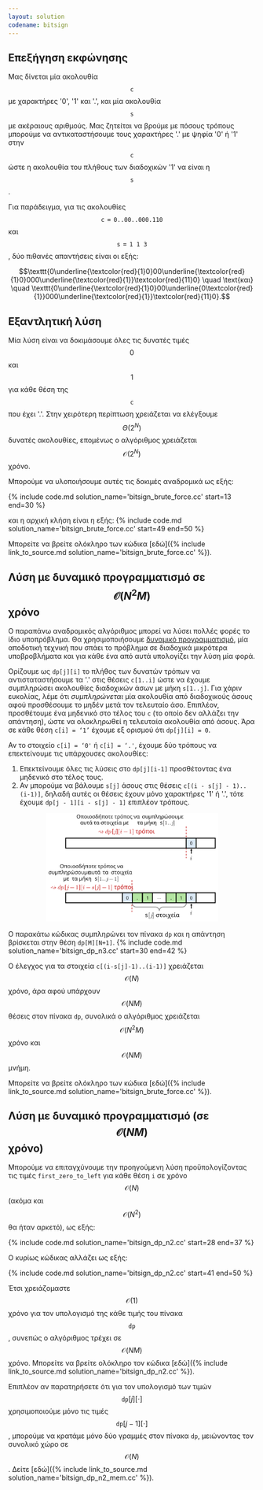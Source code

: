 ```yaml
---
layout: solution
codename: bitsign
---
```


## Επεξήγηση εκφώνησης 

Μας δίνεται μία ακολουθία $$\texttt{c}$$ με χαρακτήρες '0', '1' και '.', και μία ακολουθία $$\texttt{s}$$ με ακέραιους αριθμούς. Μας ζητείται να βρούμε με πόσους τρόπους μπορούμε να αντικαταστήσουμε τους χαρακτήρες '.' με ψηφία '0' ή '1' στην $$\texttt{c}$$ ώστε η ακολουθία του πλήθους των διαδοχικών '1' να είναι η $$\texttt{s}$$.

Για παράδειγμα, για τις ακολουθίες $$\texttt{c} = \texttt{0..00..000.110}$$ και $$\texttt{s} = \texttt{1 1 3}$$, δύο πιθανές απαντήσεις είναι οι εξής:

$$\texttt{0\underline{\textcolor{red}{1}0}00\underline{\textcolor{red}{1}0}000\underline{\textcolor{red}{1}}\textcolor{red}{11}0} \quad \text{και} \quad  \texttt{0\underline{\textcolor{red}{1}0}00\underline{0\textcolor{red}{1}}000\underline{\textcolor{red}{1}}\textcolor{red}{11}0}.$$

## Εξαντλητική λύση

Μία λύση είναι να δοκιμάσουμε όλες τις δυνατές τιμές $$0$$ και $$1$$ για κάθε θέση της $$\texttt{c}$$ που έχει '.'. Στην χειρότερη περίπτωση χρειάζεται να ελέγξουμε $$\Theta(2^N)$$ δυνατές ακολουθίες, επομένως ο αλγόριθμος χρειάζεται $$\mathcal{O}(2^N)$$ χρόνο.

Μπορούμε να υλοποιήσουμε αυτές τις δοκιμές αναδρομικά ως εξής:

{% include code.md solution_name='bitsign_brute_force.cc' start=13 end=30 %}

και η αρχική κλήση είναι η εξής:
{% include code.md solution_name='bitsign_brute_force.cc' start=49 end=50 %}

Μπορείτε να βρείτε ολόκληρο των κώδικα [εδώ]({% include link_to_source.md solution_name='bitsign_brute_force.cc' %}).

## Λύση με δυναμικό προγραμματισμό σε $$\mathcal{O}(N^2 M)$$ χρόνο

Ο παραπάνω αναδρομικός αλγόριθμος μπορεί να λύσει πολλές φορές το ίδιο υποπρόβλημα. Θα χρησιμοποιήσουμε [δυναμικό προγραμματισμό](https://kallinikos.github.io/Dynamic-Programming), μία αποδοτική τεχνική που σπάει το πρόβλημα σε διαδοχικά μικρότερα υποβροβλήματα και για κάθε ένα από αυτά υπολογίζει την λύση μία φορά.

Ορίζουμε ως `dp[j][i]` το πλήθος των δυνατών τρόπων να αντισταταστήσουμε τα '.' στις θέσεις `c[1..i]` ώστε να έχουμε συμπληρώσει ακολουθίες διαδοχικών άσων με μήκη `s[1..j]`. Για χάριν ευκολίας, λέμε ότι *συμπληρώνεται* μία ακολουθία από διαδοχικούς άσους αφού προσθέσουμε το μηδέν μετά τον τελευταίο άσο. Επιπλέον, προσθέτουμε ένα μηδενικό στο τέλος του `c` (το οποίο δεν αλλάζει την απάντηση), ώστε να ολοκληρωθεί η τελευταία ακολουθία από άσους. Άρα σε κάθε θέση `c[i] = ‘1’` έχουμε εξ ορισμού ότι `dp[j][i] = 0`.

Αν το στοιχείο `c[i] = ‘0'` ή `c[i] = ‘.'`, έχουμε δύο τρόπους να επεκτείνουμε τις υπάρχουσες ακολουθίες:
 1. Επεκτείνουμε όλες τις λύσεις στο `dp[j][i-1]` προσθέτοντας ένα μηδενικό στο τέλος τους. 
 2. Αν μπορούμε να βάλουμε `s[j]` άσους στις θέσεις `c[(i - s[j] - 1)..(i-1)]`, δηλαδή αυτές οι θέσεις έχουν μόνο χαρακτήρες '1' ή '.', τότε έχουμε `dp[j - 1][i - s[j] - 1]` επιπλέον τρόπους.

<center>
<img width=350px src="/assets/36-c-bitsign.svg"/>
</center>

Ο παρακάτω κώδικας συμπληρώνει τον πίνακα `dp` και η απάντηση βρίσκεται στην θέση `dp[M][N+1]`.
{% include code.md solution_name='bitsign_dp_n3.cc' start=30 end=42 %}

Ο έλεγχος για τα στοιχεία `c[(i-s[j]-1)..(i-1)]` χρειάζεται $$\mathcal{O}(N)$$ χρόνο, άρα αφού υπάρχουν $$\mathcal{O}(NM)$$ θέσεις στον πίνακα `dp`, συνολικά ο αλγόριθμος χρειάζεται $$\mathcal{O}(N^2M)$$ χρόνο και $$\mathcal{O}(NM)$$ μνήμη.

Μπορείτε να βρείτε ολόκληρο των κώδικα [εδώ]({% include link_to_source.md solution_name='bitsign_brute_force.cc' %}).

## Λύση με δυναμικό προγραμματισμό (σε $$\mathcal{O}(N M)$$ χρόνο)

Μπορούμε να επιταγχύνουμε την προηγούμενη λύση προϋπολογίζοντας τις τιμές `first_zero_to_left` για κάθε θέση `i` σε χρόνο $$\mathcal{O}(N)$$ (ακόμα και $$\mathcal{O}(N^2)$$ θα ήταν αρκετό), ως εξής:

{% include code.md solution_name='bitsign_dp_n2.cc' start=28 end=37 %}

Ο κυρίως κώδικας αλλάζει ως εξής:

{% include code.md solution_name='bitsign_dp_n2.cc' start=41 end=50 %}

Έτσι χρειάζομαστε $$\mathcal{O}(1)$$ χρόνο για τον υπολογισμό της κάθε τιμής του πίνακα $$\texttt{dp}$$, συνεπώς ο αλγόριθμος τρέχει σε $$\mathcal{O}(NM)$$ χρόνο. Μπορείτε να βρείτε ολόκληρο τον κώδικα [εδώ]({% include link_to_source.md solution_name='bitsign_dp_n2.cc' %}).

Επιπλέον αν παρατηρήσετε ότι για τον υπολογισμό των τιμών $$\texttt{dp}[j][\cdot]$$ χρησιμοποιούμε μόνο τις τιμές $$\texttt{dp}[j-1][\cdot]$$, μπορούμε να κρατάμε μόνο δύο γραμμές στον πίνακα `dp`, μειώνοντας τον συνολικό χώρο σε $$\mathcal{O}(N)$$. Δείτε [εδώ]({% include link_to_source.md solution_name='bitsign_dp_n2_mem.cc' %}).
